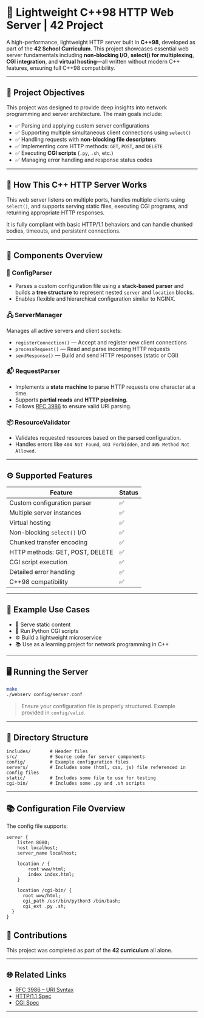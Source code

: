 # 🚀 Lightweight C++98 HTTP Web Server | 42 Project

A high-performance, lightweight HTTP server built in **C++98**, developed as part of the **42 School Curriculum**. This project showcases essential web server fundamentals including **non-blocking I/O**, **select() for multiplexing**, **CGI integration**, and **virtual hosting**—all written without modern C++ features, ensuring full C++98 compatibility.

---

## 🎯 Project Objectives

This project was designed to provide deep insights into network programming and server architecture. The main goals include:

- ✅ Parsing and applying custom server configurations  
- ✅ Supporting multiple simultaneous client connections using `select()`  
- ✅ Handling requests with **non-blocking file descriptors**  
- ✅ Implementing core HTTP methods: `GET`, `POST`, and `DELETE`  
- ✅ Executing **CGI scripts** (`.py`, `.sh`, etc.)  
- ✅ Managing error handling and response status codes

---

## 🔧 How This C++ HTTP Server Works

This web server listens on multiple ports, handles multiple clients using `select()`, and supports serving static files, executing CGI programs, and returning appropriate HTTP responses.

It is fully compliant with basic HTTP/1.1 behaviors and can handle chunked bodies, timeouts, and persistent connections.

---

## 🧩 Components Overview

### 🧾 ConfigParser

- Parses a custom configuration file using a **stack-based parser** and builds a **tree structure** to represent nested `server` and `location` blocks.  
- Enables flexible and hierarchical configuration similar to NGINX.

### 🖧 ServerManager

Manages all active servers and client sockets:

- `registerConnection()` — Accept and register new client connections  
- `processRequest()` — Read and parse incoming HTTP requests  
- `sendResponse()` — Build and send HTTP responses (static or CGI)

### 📬 RequestParser

- Implements a **state machine** to parse HTTP requests one character at a time.  
- Supports **partial reads** and **HTTP pipelining**.  
- Follows [RFC 3986](https://datatracker.ietf.org/doc/html/rfc3986) to ensure valid URI parsing.

### 📦 ResourceValidator

- Validates requested resources based on the parsed configuration.  
- Handles errors like `404 Not Found`, `403 Forbidden`, and `405 Method Not Allowed`.

---

## ⚙️ Supported Features

| Feature                     | Status |
|-----------------------------|--------|
| Custom configuration parser | ✅      |
| Multiple server instances   | ✅      |
| Virtual hosting             | ✅      |
| Non-blocking `select()` I/O | ✅      |
| Chunked transfer encoding   | ✅      |
| HTTP methods: GET, POST, DELETE | ✅  |
| CGI script execution        | ✅      |
| Detailed error handling     | ✅      |
| C++98 compatibility         | ✅      |

---

## 🧪 Example Use Cases

- 🔄 Serve static content  
- 🐍 Run Python CGI scripts  
- ⚙️ Build a lightweight microservice  
- 📚 Use as a learning project for network programming in C++

---

## 🖥️ Running the Server

```bash
make
./webserv config/server.conf
```

> Ensure your configuration file is properly structured. Example provided in `config/valid`.

---

## 📁 Directory Structure

```
includes/       # Header files  
src/            # Source code for server components  
config/         # Example configuration files
servers/        # Includes some (html, css, js) file referenced in config files
static/         # Includes some file to use for testing
cgi-bin/        # Includes some .py and .sh scripts
```

---

## 📚 Configuration File Overview

The config file supports:

```
server {
    listen 8080;
    host localhost;
    server_name localhost;

    location / {
        root www/html;
        index index.html;
    }

    location /cgi-bin/ {
      root www/html;   
      cgi_path /usr/bin/python3 /bin/bash;                     
      cgi_ext .py .sh;                                         
  }
}
```


## 🤝 Contributions

This project was completed as part of the **42 curriculum** all alone.

---

## 🌐 Related Links

- [RFC 3986 – URI Syntax](https://datatracker.ietf.org/doc/html/rfc3986)  
- [HTTP/1.1 Spec](https://www.rfc-editor.org/rfc/rfc2616)  
- [CGI Spec](https://tools.ietf.org/html/rfc3875)

---